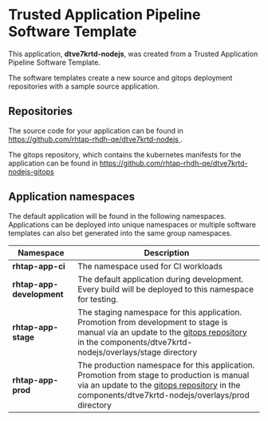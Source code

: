 # Trusted Application Pipeline Software Template

This application, **dtve7krtd-nodejs**, was created from a Trusted Application Pipeline Software Template.

The software templates create a new source and gitops deployment repositories with a sample source application. 

## Repositories

The source code for your application can be found in [https://github.com/rhtap-rhdh-qe/dtve7krtd-nodejs ](https://github.com/rhtap-rhdh-qe/dtve7krtd-nodejs ).
 
The gitops repository, which contains the kubernetes manifests for the application can be found in 
[https://github.com/rhtap-rhdh-qe/dtve7krtd-nodejs-gitops ](https://github.com/rhtap-rhdh-qe/dtve7krtd-nodejs-gitops ) 

## Application namespaces 

The default application will be found in the following namespaces. Applications can be deployed into unique namespaces or multiple software templates can also bet generated into the same group namespaces.  

|  Namespace   |  Description   |  
| -------- | -------- |
| **rhtap-app-ci** | The namespace used for CI workloads |
| **rhtap-app-development** | The default application during development. Every build will be deployed to this namespace for testing. |
| **rhtap-app-stage** | The staging namespace for this application. Promotion from development to stage is manual via an update to the [gitops repository](https://github.com/rhtap-rhdh-qe/dtve7krtd-nodejs-gitops ) in the components/dtve7krtd-nodejs/overlays/stage directory |
| **rhtap-app-prod** | The production namespace for this application. Promotion from stage to production is manual via an update to the [gitops repository](https://github.com/rhtap-rhdh-qe/dtve7krtd-nodejs-gitops ) in the components/dtve7krtd-nodejs/overlays/prod directory |